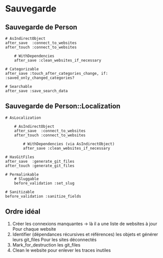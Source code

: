 # Sauvegarde

## Sauvegarde de Person

    # AsIndirectObject
    after_save  :connect_to_websites
    after_touch :connect_to_websites 

        # WithDependencies
        after_save :clean_websites_if_necessary

    # Categorizable
    after_save :touch_after_categories_change, if: :saved_only_changed_categories?
    
    # Searchable
    after_save :save_search_data


## Sauvegarde de Person::Localization

    # AsLocalization
        
        # AsIndirectObject
        after_save  :connect_to_websites
        after_touch :connect_to_websites 

            # WithDependencies (via AsIndirectObject)
            after_save :clean_websites_if_necessary

    # HasGitFiles
    after_save  :generate_git_files
    after_touch :generate_git_files

    # Permalinkable
        # Sluggable
        before_validation :set_slug

    # Sanitizable
    before_validation :sanitize_fields



## Ordre idéal
1. Créer les connexions manquantes
-> là il a une liste de websites à jour
Pour chaque website
1. Identifier (dépendances récursives et références) les objets et générer leurs git_files
Pour les sites déconnectés
1. Mark_for_destruction les git_files
1. Clean le website pour enlever les traces inutiles

